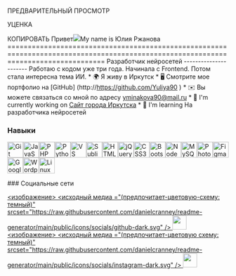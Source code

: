 ПРЕДВАРИТЕЛЬНЫЙ ПРОСМОТР

УЦЕНКА

КОПИРОВАТЬ
Привет![](https://user-images.githubusercontent.com/18350557/176309783-0785949b-9127-417c-8b55-ab5a4333674e.gif)My name is Юлия Ржанова ==================================================================================================================================== Разработчик нейросетей ---------------------- Работаю с кодом уже три года. Начинала с Frontend. Потом стала интересна тема ИИ. * 🌍 Я живу в Иркутск * 🖥️ Смотрите мое портфолио на [GitHub] (http://https://github.com/Yuliya90 ) * ✉️ Вы можете связаться со мной по адресу [yminakova90@mail.ru](mailto:yminakova90@mail.ru ) * 🚀 I'm currently working on [Сайт города Иркутска](http://https://admirk.ru/) * 🧠 I'm learning На разработчика нейросетей

### Навыки

<p align="left"> <a href="https://git-scm.com /" target="_blank" rel="noreferrer"><img src="https://raw.githubusercontent.com/danielcranney/readme-generator/main/public/icons/skills/git-colored.svg" width="36" height="36" alt="Git" /></a><a href="https://developer.mozilla.org/en-US/docs/Web/JavaScript " target="_blank" rel="noreferrer"><img src="https://raw.githubusercontent.com/danielcranney/readme-generator/main/public/icons/skills/javascript-colored.svg" width="36" height="36" alt="JavaScript" /></a><a href="https://www.php.net/" target="_blank" rel="noreferrer"><img src="https://raw.githubusercontent.com/danielcranney/readme-generator/main/public/icons/skills/php-colored.svg" width="36" height="36" alt="PHP" /></a><a href="https://www.python.org/" target="_blank" rel="noreferrer"><img src="https://raw.githubusercontent.com/danielcranney/readme-generator/main/public/icons/skills/python-colored.svg" width="36" height="36" alt="Python" /></a><a href="https://code.visualstudio.com /"target="_blank" rel="noreferrer"><img src="https://raw.githubusercontent.com/danielcranney/readme-generator/main/public/icons/skills/visualstudiocode.svg " width="36" height ="36" alt ="VS Code" /></a><a href="https://www.sublimetext.com/index2" target="_blank" rel="noreferrer"><img src="https://raw.githubusercontent.com/danielcranney/readme-generator/main/public/icons/skills/sublimetext.svg" width="36" height="36" alt="Sublime Text" /></a><a href="https://developer.mozilla.org/en-US/docs/Glossary/HTML5 " target="_blank" rel="noreferrer"><img src="https://raw.githubusercontent.com/danielcranney/readme-generator/main/public/icons/skills/html5-colored.svg" width="36" height="36" alt="HTML5" /></a><a href="https://jquery.com/" target="_blank" rel="noreferrer"><img src="https://raw.githubusercontent.com/danielcranney/readme-generator/main/public/icons/skills/jquery-colored.svg" width="36" height="36" alt="jQuery" /></a><a href="https://www.w3.org/TR/CSS/#css " target="_blank" rel="noreferrer"><img src="https://raw.githubusercontent.com/danielcranney/readme-generator/main/public/icons/skills/css3-colored.svg" width="36" height="36" alt="CSS3" /></a><a href="https://getbootstrap.com /"target="_blank" rel="noreferrer"><img src="https://raw.githubusercontent.com/danielcranney/readme-generator/main/public/icons/skills/bootstrap-colored.svg " width="36" height="36" alt ="Bootstrap" /></a><a href="https://nodejs.org/en /" target="_blank" rel="noreferrer"><img src="https://raw.githubusercontent.com/danielcranney/readme-generator/main/public/icons/skills/nodejs-colored.svg" width="36" height="36" alt="NodeJS" /></a><a href="https://www.mysql.com/" target="_blank" rel="noreferrer"><img src="https://raw.githubusercontent.com/danielcranney/readme-generator/main/public/icons/skills/mysql-colored.svg" width="36" height="36" alt="MySQL" /></a><a href="https://www.adobe.com/uk/products/photoshop.html " target="_blank" rel="noreferrer"><img src="https://raw.githubusercontent.com/danielcranney/readme-generator/main/public/icons/skills/photoshop-colored.svg" width="36" height="36" alt="Photoshop" /></a><a href="https://www.figma.com/" target="_blank" rel="noreferrer"><img src="https://raw.githubusercontent.com/danielcranney/readme-generator/main/public/icons/skills/figma-colored.svg" width="36" height="36" alt="Figma" /></a><a href="https://cloud.google.com/"target="_blank" rel="noreferrer"><img src="https://raw.githubusercontent.com/danielcranney/readme-generator/main/public/icons/skills/googlecloud-colored. svg" width="36" height="36" alt="Google Cloud" /></a><a href="https://wordpress.com " target="_blank" rel="noreferrer"><img src="https://raw.githubusercontent.com/danielcranney/readme-generator/main/public/icons/skills/wordpress-colored.svg" width="36" height="36" alt="Wordpress" /></a><a href="https://www.linux.org " target="_blank" rel="noreferrer"><img src="https://raw.githubusercontent.com/danielcranney/readme-generator/main/public/icons/skills/linux-colored.svg" width="36" height="36" alt="Linux" /></a> </p>
### Социальные сети <p align="left"> <a href="https://www.github.com/Yuliya90"target="_blank" rel="noreferrer"> <изображение> <исходный медиа ="(предпочитает-цветовую-схему: темный)" srcset="https://raw.githubusercontent.com/danielcranney/readme-generator/main/public/icons/socials/github-dark.svg" /> <source media="(предпочитает-цветовая схема: светлая)" srcset="https://raw.githubusercontent.com/danielcranney/readme-generator/main/public/icons/socials/github.svg " /> <img src="https://raw.githubusercontent.com/danielcranney/readme-generator/main/public/icons/socials/github.svg" width="32" height="32" /> </картинка> </a> <a href="http://www.instagram.com/yularzhanova "target="_blank" rel="noreferrer"> <изображение> <исходный медиа ="(предпочитает-цветовую схему: темный)" srcset="https://raw.githubusercontent.com/danielcranney/readme-generator/main/public/icons/socials/instagram-dark.svg" /> <source media="(предпочитает-цветовая схема: светлая)" srcset="https://raw.githubusercontent.com/danielcranney/readme-generator/main/public/icons/socials/instagram.svg " /> <img src="https://raw.githubusercontent.com/danielcranney/readme-generator/main/public/icons/socials/instagram.svg" width="32" height="32" /> </picture> </a></p>
